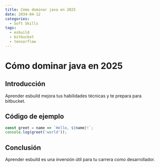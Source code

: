 ```yaml
---
title: Cómo dominar java en 2025
date: 2034-04-12
categories:
  - Soft Skills
tags:
  - esbuild
  - bitbucket
  - tensorflow
---
```


# Cómo dominar java en 2025

## Introducción

Aprender esbuild mejora tus habilidades técnicas y te prepara para bitbucket.

## Código de ejemplo

```javascript
const greet = name => `Hello, ${name}!`;
console.log(greet('world'));
```

## Conclusión

Aprender esbuild es una inversión útil para tu carrera como desarrollador.